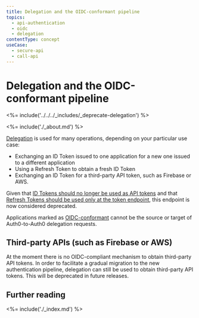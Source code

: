 ```yaml
---
title: Delegation and the OIDC-conformant pipeline
topics:
  - api-authentication
  - oidc
  - delegation
contentType: concept
useCase:
  - secure-api
  - call-api
---
```


# Delegation and the OIDC-conformant pipeline

<%= include('../../../_includes/_deprecate-delegation') %>

<%= include('./_about.md') %>

[Delegation](/api/authentication#delegation) is used for many operations, depending on your particular use case:

* Exchanging an ID Token issued to one application for a new one issued to a different application
* Using a Refresh Token to obtain a fresh ID Token
* Exchanging an ID Token for a third-party API token, such as Firebase or AWS.

Given that [ID Tokens should no longer be used as API tokens](/api-auth/tutorials/adoption/api-tokens) and that [Refresh Tokens should be used only at the token endpoint](/api-auth/tutorials/adoption/refresh-tokens), this endpoint is now considered deprecated.

Applications marked as [OIDC-conformant](/api-auth/tutorials/adoption/oidc-conformant) cannot be the source or target of Auth0-to-Auth0 delegation requests.

## Third-party APIs (such as Firebase or AWS)

At the moment there is no OIDC-compliant mechanism to obtain third-party API tokens.
In order to facilitate a gradual migration to the new authentication pipeline, delegation can still be used to obtain third-party API tokens.
This will be deprecated in future releases.

## Further reading

<%= include('./_index.md') %>
